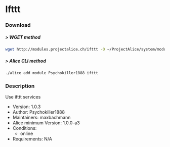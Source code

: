 # Ifttt

### Download

##### > WGET method
```bash
wget http://modules.projectalice.ch/ifttt -O ~/ProjectAlice/system/moduleInstallTickets/Ifttt.install
```

##### > Alice CLI method
```bash
./alice add module Psychokiller1888 ifttt
```

### Description
Use ifttt services

- Version: 1.0.3
- Author: Psychokiller1888
- Maintainers: maxbachmann
- Alice minimum Version: 1.0.0-a3
- Conditions:
  - online
- Requirements: N/A
